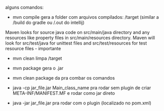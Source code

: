 alguns comandos:

- mvn compile
gera a folder com arquivos compilados: /target (similar a /build do gradle ou /.out do intellij)

Maven looks for source java code on src/main/java directory and any resources like property files in src/main/resources directory. Maven will look for src/test/java for unittest files and src/test/resources for test resource files - importante

- mvn clean
limpa /target

- mvn package
gera o .jar

- mvn clean package
da pra combar os comandos

- java -cp jar_file.jar Main_class_name
pra rodar sem plugin de criar META-INF/MANIFEST.MF e rodar como jar direto

- java -jar jar_file.jar
pra rodar com o plugin (localizado no pom.xml)
